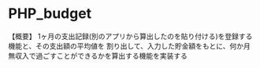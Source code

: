 # PHP_budget

【概要】
1ヶ月の支出記録(別のアプリから算出したのを貼り付ける)を登録する機能と、その支出額の平均値を
割り出して、入力した貯金額をもとに、何か月無収入で過ごすことができるかを算出する機能を実装する
